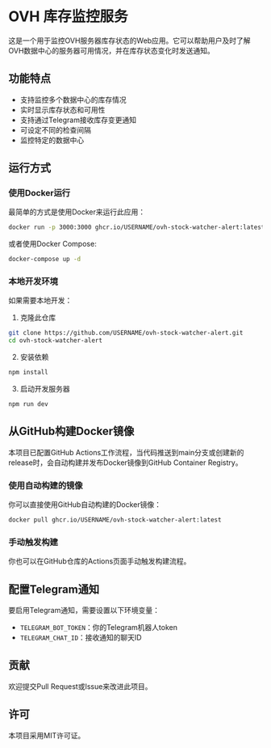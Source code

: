 # OVH 库存监控服务

这是一个用于监控OVH服务器库存状态的Web应用。它可以帮助用户及时了解OVH数据中心的服务器可用情况，并在库存状态变化时发送通知。

## 功能特点

- 支持监控多个数据中心的库存情况
- 实时显示库存状态和可用性
- 支持通过Telegram接收库存变更通知
- 可设定不同的检查间隔
- 监控特定的数据中心

## 运行方式

### 使用Docker运行

最简单的方式是使用Docker来运行此应用：

```bash
docker run -p 3000:3000 ghcr.io/USERNAME/ovh-stock-watcher-alert:latest
```

或者使用Docker Compose:

```bash
docker-compose up -d
```

### 本地开发环境

如果需要本地开发：

1. 克隆此仓库
```bash
git clone https://github.com/USERNAME/ovh-stock-watcher-alert.git
cd ovh-stock-watcher-alert
```

2. 安装依赖
```bash
npm install
```

3. 启动开发服务器
```bash
npm run dev
```

## 从GitHub构建Docker镜像

本项目已配置GitHub Actions工作流程，当代码推送到main分支或创建新的release时，会自动构建并发布Docker镜像到GitHub Container Registry。

### 使用自动构建的镜像

你可以直接使用GitHub自动构建的Docker镜像：

```bash
docker pull ghcr.io/USERNAME/ovh-stock-watcher-alert:latest
```

### 手动触发构建

你也可以在GitHub仓库的Actions页面手动触发构建流程。

## 配置Telegram通知

要启用Telegram通知，需要设置以下环境变量：

- `TELEGRAM_BOT_TOKEN`：你的Telegram机器人token
- `TELEGRAM_CHAT_ID`：接收通知的聊天ID

## 贡献

欢迎提交Pull Request或Issue来改进此项目。

## 许可

本项目采用MIT许可证。
